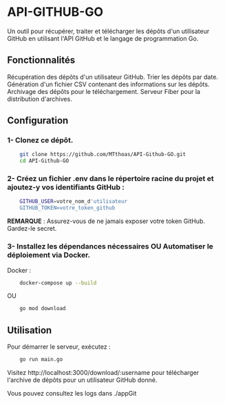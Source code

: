 # API-GITHUB-GO

Un outil pour récupérer, traiter et télécharger les dépôts d'un utilisateur GitHub en utilisant l'API GitHub et le langage de programmation Go.

## Fonctionnalités

Récupération des dépôts d'un utilisateur GitHub.
Trier les dépôts par date.
Génération d'un fichier CSV contenant des informations sur les dépôts.
Archivage des dépôts pour le téléchargement.
Serveur Fiber pour la distribution d'archives.

## Configuration

### 1- Clonez ce dépôt.

```bash
    git clone https://github.com/MTthoas/API-Github-GO.git
    cd API-Github-GO
```

### 2- Créez un fichier .env dans le répertoire racine du projet et ajoutez-y vos identifiants GitHub :


```bash
    GITHUB_USER=votre_nom_d'utilisateur
    GITHUB_TOKEN=votre_token_github
```
**REMARQUE** : Assurez-vous de ne jamais exposer votre token GitHub. Gardez-le secret.


### 3- Installez les dépendances nécessaires OU Automatiser le déploiement via Docker.

Docker :
```bash
    docker-compose up --build
```

OU 

```bash
    go mod download
```

## Utilisation

Pour démarrer le serveur, exécutez :

```bash
    go run main.go
```

Visitez http://localhost:3000/download/:username pour télécharger l'archive de dépôts pour un utilisateur GitHub donné.

Vous pouvez consultez les logs dans ./appGit

